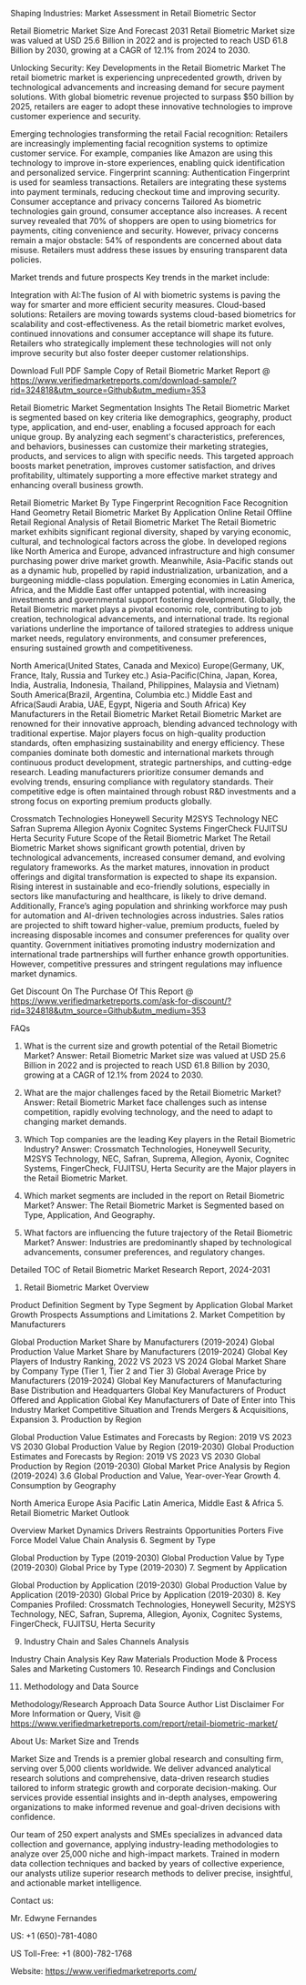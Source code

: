 Shaping Industries: Market Assessment in Retail Biometric Sector


Retail Biometric Market Size And Forecast 2031
Retail Biometric Market size was valued at USD 25.6 Billion in 2022 and is projected to reach USD 61.8 Billion by 2030, growing at a CAGR of 12.1% from 2024 to 2030.

Unlocking Security: Key Developments in the Retail Biometric Market
The retail biometric market is experiencing unprecedented growth, driven by technological advancements and increasing demand for secure payment solutions. With global biometric revenue projected to surpass $50 billion by 2025, retailers are eager to adopt these innovative technologies to improve customer experience and security.

Emerging technologies transforming the retail
Facial recognition: Retailers are increasingly implementing facial recognition systems to optimize customer service. For example, companies like Amazon are using this technology to improve in-store experiences, enabling quick identification and personalized service.
Fingerprint scanning: Authentication Fingerprint is used for seamless transactions. Retailers are integrating these systems into payment terminals, reducing checkout time and improving security.
Consumer acceptance and privacy concerns
Tailored As biometric technologies gain ground, consumer acceptance also increases. A recent survey revealed that 70% of shoppers are open to using biometrics for payments, citing convenience and security. However, privacy concerns remain a major obstacle: 54% of respondents are concerned about data misuse. Retailers must address these issues by ensuring transparent data policies.

Market trends and future prospects
Key trends in the market include:

Integration with AI:The fusion of AI with biometric systems is paving the way for smarter and more efficient security measures.
Cloud-based solutions: Retailers are moving towards systems cloud-based biometrics for scalability and cost-effectiveness.
As the retail biometric market evolves, continued innovations and consumer acceptance will shape its future. Retailers who strategically implement these technologies will not only improve security but also foster deeper customer relationships.

Download Full PDF Sample Copy of Retail Biometric Market Report @ https://www.verifiedmarketreports.com/download-sample/?rid=324818&utm_source=Github&utm_medium=353

Retail Biometric Market Segmentation Insights
The Retail Biometric Market is segmented based on key criteria like demographics, geography, product type, application, and end-user, enabling a focused approach for each unique group. By analyzing each segment's characteristics, preferences, and behaviors, businesses can customize their marketing strategies, products, and services to align with specific needs. This targeted approach boosts market penetration, improves customer satisfaction, and drives profitability, ultimately supporting a more effective market strategy and enhancing overall business growth.

Retail Biometric Market By Type
Fingerprint Recognition
Face Recognition
Hand Geometry
Retail Biometric Market By Application
Online Retail
Offline Retail
Regional Analysis of Retail Biometric Market
The Retail Biometric market exhibits significant regional diversity, shaped by varying economic, cultural, and technological factors across the globe. In developed regions like North America and Europe, advanced infrastructure and high consumer purchasing power drive market growth. Meanwhile, Asia-Pacific stands out as a dynamic hub, propelled by rapid industrialization, urbanization, and a burgeoning middle-class population. Emerging economies in Latin America, Africa, and the Middle East offer untapped potential, with increasing investments and governmental support fostering development. Globally, the Retail Biometric market plays a pivotal economic role, contributing to job creation, technological advancements, and international trade. Its regional variations underline the importance of tailored strategies to address unique market needs, regulatory environments, and consumer preferences, ensuring sustained growth and competitiveness.

North America(United States, Canada and Mexico)
Europe(Germany, UK, France, Italy, Russia and Turkey etc.)
Asia-Pacific(China, Japan, Korea, India, Australia, Indonesia, Thailand, Philippines, Malaysia and Vietnam)
South America(Brazil, Argentina, Columbia etc.)
Middle East and Africa(Saudi Arabia, UAE, Egypt, Nigeria and South Africa)
Key Manufacturers in the Retail Biometric Market
Retail Biometric Market are renowned for their innovative approach, blending advanced technology with traditional expertise. Major players focus on high-quality production standards, often emphasizing sustainability and energy efficiency. These companies dominate both domestic and international markets through continuous product development, strategic partnerships, and cutting-edge research. Leading manufacturers prioritize consumer demands and evolving trends, ensuring compliance with regulatory standards. Their competitive edge is often maintained through robust R&D investments and a strong focus on exporting premium products globally.

Crossmatch Technologies
Honeywell Security
M2SYS Technology
NEC
Safran
Suprema
Allegion
Ayonix
Cognitec Systems
FingerCheck
FUJITSU
Herta Security
Future Scope of the Retail Biometric Market
The Retail Biometric Market shows significant growth potential, driven by technological advancements, increased consumer demand, and evolving regulatory frameworks. As the market matures, innovation in product offerings and digital transformation is expected to shape its expansion. Rising interest in sustainable and eco-friendly solutions, especially in sectors like manufacturing and healthcare, is likely to drive demand. Additionally, France’s aging population and shrinking workforce may push for automation and AI-driven technologies across industries. Sales ratios are projected to shift toward higher-value, premium products, fueled by increasing disposable incomes and consumer preferences for quality over quantity. Government initiatives promoting industry modernization and international trade partnerships will further enhance growth opportunities. However, competitive pressures and stringent regulations may influence market dynamics.

Get Discount On The Purchase Of This Report @ https://www.verifiedmarketreports.com/ask-for-discount/?rid=324818&utm_source=Github&utm_medium=353

FAQs
1. What is the current size and growth potential of the Retail Biometric Market?
Answer: Retail Biometric Market size was valued at USD 25.6 Billion in 2022 and is projected to reach USD 61.8 Billion by 2030, growing at a CAGR of 12.1% from 2024 to 2030.

2. What are the major challenges faced by the Retail Biometric Market?
Answer: Retail Biometric Market face challenges such as intense competition, rapidly evolving technology, and the need to adapt to changing market demands.

3. Which Top companies are the leading Key players in the Retail Biometric Industry?
Answer: Crossmatch Technologies, Honeywell Security, M2SYS Technology, NEC, Safran, Suprema, Allegion, Ayonix, Cognitec Systems, FingerCheck, FUJITSU, Herta Security are the Major players in the Retail Biometric Market.

4. Which market segments are included in the report on Retail Biometric Market?
Answer: The Retail Biometric Market is Segmented based on Type, Application, And Geography.

5. What factors are influencing the future trajectory of the Retail Biometric Market?
Answer: Industries are predominantly shaped by technological advancements, consumer preferences, and regulatory changes.

Detailed TOC of Retail Biometric Market Research Report, 2024-2031
1. Retail Biometric Market Overview

Product Definition
Segment by Type
Segment by Application
Global Market Growth Prospects
Assumptions and Limitations
2. Market Competition by Manufacturers

Global Production Market Share by Manufacturers (2019-2024)
Global Production Value Market Share by Manufacturers (2019-2024)
Global Key Players of Industry Ranking, 2022 VS 2023 VS 2024
Global Market Share by Company Type (Tier 1, Tier 2 and Tier 3)
Global Average Price by Manufacturers (2019-2024)
Global Key Manufacturers of Manufacturing Base Distribution and Headquarters
Global Key Manufacturers of Product Offered and Application
Global Key Manufacturers of Date of Enter into This Industry
Market Competitive Situation and Trends
Mergers & Acquisitions, Expansion
3. Production by Region

Global Production Value Estimates and Forecasts by Region: 2019 VS 2023 VS 2030
Global Production Value by Region (2019-2030)
Global Production Estimates and Forecasts by Region: 2019 VS 2023 VS 2030
Global Production by Region (2019-2030)
Global Market Price Analysis by Region (2019-2024) 3.6 Global Production and Value, Year-over-Year Growth
4. Consumption by Geography

North America
Europe
Asia Pacific
Latin America, Middle East & Africa
5. Retail Biometric Market Outlook

Overview
Market Dynamics
Drivers
Restraints
Opportunities
Porters Five Force Model
Value Chain Analysis 
6. Segment by Type

Global Production by Type (2019-2030)
Global Production Value by Type (2019-2030)
Global Price by Type (2019-2030)
7. Segment by Application

Global Production by Application (2019-2030)
Global Production Value by Application (2019-2030)
Global Price by Application (2019-2030)
8. Key Companies Profiled: Crossmatch Technologies, Honeywell Security, M2SYS Technology, NEC, Safran, Suprema, Allegion, Ayonix, Cognitec Systems, FingerCheck, FUJITSU, Herta Security

9. Industry Chain and Sales Channels Analysis

Industry Chain Analysis
Key Raw Materials
Production Mode & Process
Sales and Marketing
Customers
10. Research Findings and Conclusion

11. Methodology and Data Source

Methodology/Research Approach
Data Source
Author List
Disclaimer
For More Information or Query, Visit @ https://www.verifiedmarketreports.com/report/retail-biometric-market/

About Us: Market Size and Trends

Market Size and Trends is a premier global research and consulting firm, serving over 5,000 clients worldwide. We deliver advanced analytical research solutions and comprehensive, data-driven research studies tailored to inform strategic growth and corporate decision-making. Our services provide essential insights and in-depth analyses, empowering organizations to make informed revenue and goal-driven decisions with confidence.

Our team of 250 expert analysts and SMEs specializes in advanced data collection and governance, applying industry-leading methodologies to analyze over 25,000 niche and high-impact markets. Trained in modern data collection techniques and backed by years of collective experience, our analysts utilize superior research methods to deliver precise, insightful, and actionable market intelligence.

Contact us:

Mr. Edwyne Fernandes

US: +1 (650)-781-4080

US Toll-Free: +1 (800)-782-1768

Website: https://www.verifiedmarketreports.com/
